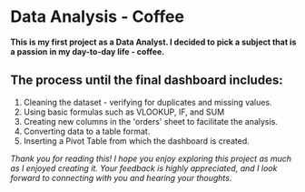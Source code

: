# Data Analysis - Coffee

**This is my first project as a Data Analyst. I decided to pick a subject that is a passion in my day-to-day life - coffee.**

## The process until the final dashboard includes: 
1. Cleaning the dataset - verifying for duplicates and missing values.
2. Using basic formulas such as VLOOKUP, IF, and SUM 
3. Creating new columns in the 'orders' sheet to facilitate the analysis.
4. Converting data to a table format.
5. Inserting a Pivot Table from which the dashboard is created.

*Thank you for reading this! I hope you enjoy exploring this project as much as I enjoyed creating it. Your feedback is highly appreciated, and I look forward to connecting with you and hearing your thoughts.*
